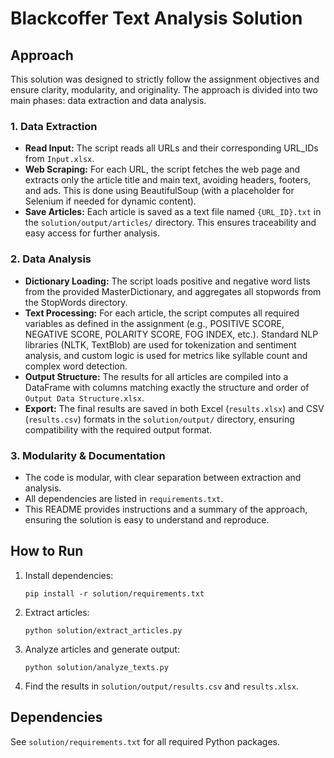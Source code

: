 # Blackcoffer Text Analysis Solution

## Approach

This solution was designed to strictly follow the assignment objectives and ensure clarity, modularity, and originality. The approach is divided into two main phases: data extraction and data analysis.

### 1. Data Extraction
- **Read Input:** The script reads all URLs and their corresponding URL_IDs from `Input.xlsx`.
- **Web Scraping:** For each URL, the script fetches the web page and extracts only the article title and main text, avoiding headers, footers, and ads. This is done using BeautifulSoup (with a placeholder for Selenium if needed for dynamic content).
- **Save Articles:** Each article is saved as a text file named `{URL_ID}.txt` in the `solution/output/articles/` directory. This ensures traceability and easy access for further analysis.

### 2. Data Analysis
- **Dictionary Loading:** The script loads positive and negative word lists from the provided MasterDictionary, and aggregates all stopwords from the StopWords directory.
- **Text Processing:** For each article, the script computes all required variables as defined in the assignment (e.g., POSITIVE SCORE, NEGATIVE SCORE, POLARITY SCORE, FOG INDEX, etc.). Standard NLP libraries (NLTK, TextBlob) are used for tokenization and sentiment analysis, and custom logic is used for metrics like syllable count and complex word detection.
- **Output Structure:** The results for all articles are compiled into a DataFrame with columns matching exactly the structure and order of `Output Data Structure.xlsx`.
- **Export:** The final results are saved in both Excel (`results.xlsx`) and CSV (`results.csv`) formats in the `solution/output/` directory, ensuring compatibility with the required output format.

### 3. Modularity & Documentation
- The code is modular, with clear separation between extraction and analysis.
- All dependencies are listed in `requirements.txt`.
- This README provides instructions and a summary of the approach, ensuring the solution is easy to understand and reproduce.

## How to Run

1. Install dependencies:
   ```
   pip install -r solution/requirements.txt
   ```
2. Extract articles:
   ```
   python solution/extract_articles.py
   ```
3. Analyze articles and generate output:
   ```
   python solution/analyze_texts.py
   ```
4. Find the results in `solution/output/results.csv` and `results.xlsx`.

## Dependencies

See `solution/requirements.txt` for all required Python packages. 